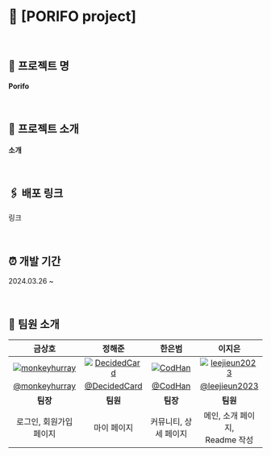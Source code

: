 # 🐬 [PORIFO project]

<br>

## 📌 프로젝트 명
**Porifo**


<br>

## 📌 프로젝트 소개

**소개**


<br>

## 🖇️ 배포 링크

링크

<br>

## ⏰ 개발 기간

2024.03.26 ~


<br>

## 🍑 팀원 소개

|                  **금상호**                  |             **정해준**             |                 **한은범**                 |               **이지은**                |
| :------------------------------------------: | :--------------------------------: | :----------------------------------------: | :-------------------------------------: |
| <a href="https://github.com/monkeyhurray"><img src="https://github.com/monkeyhurray.png" alt="monkeyhurray" border="0"></a> | <a href="https://github.com/DecidedCard"><img src="https://github.com/DecidedCard.png" alt="DecidedCard" border="0" /></a> | <a href="https://github.com/CodHan"><img src="https://github.com/CodHan.png" alt="CodHan" border="0"></a> |<a href="https://github.com/leejieun2023"><img src="https://github.com/leejieun2023.png" alt="leejieun2023" border="0"></a> |
| [@monkeyhurray](https://github.com/monkeyhurray) | [@DecidedCard](https://github.com/DecidedCard) | [@CodHan](https://github.com/CodHan) | [@leejieun2023](https://github.com/leejieun2023)|
|                     **팀장**                     |                **팀원**                |                    **팀장**                    |                  **팀원**                  |
|                   로그인, 회원가입 페이지                   |              마이 페이지            |                  커뮤니티, 상세 페이지                 |                메인, 소개 페이지,<br>Readme 작성                |

